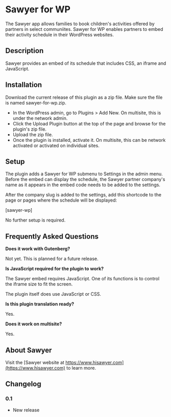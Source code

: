 # Sawyer for WP

The Sawyer app allows families to book children's activities offered by partners in select communiites. Sawyer for WP enables partners to embed their activity schedule in their WordPress websites.

## Description

Sawyer provides an embed of its schedule that includes CSS, an iframe and JavaScript.

## Installation

Download the current release of this plugin as a zip file. Make sure the file is named sawyer-for-wp.zip.

* In the WordPress admin, go to Plugins > Add New. On multisite, this is under the network admin.
* Click the Upload Plugin button at the top of the page and browse for the plugin's zip file.
* Upload the zip file.
* Once the plugin is installed, activate it. On multisite, this can be network activated or activated on individual sites.

## Setup

The plugin adds a Sawyer for WP submenu to Settings in the admin menu. Before the embed can display the schedule, the Sawyer partner company's name as it appears in the embed code needs to be added to the settings.

After the company slug is added to the settings, add this shortcode to the page or pages where the schedule will be displayed:

[sawyer-wp]

No further setup is required.

## Frequently Asked Questions

**Does it work with Gutenberg?**

Not yet. This is planned for a future release.

**Is JavaScript required for the plugin to work?**

The Sawyer embed requires JavaScript. One of its functions is to control the iframe size to fit the screen.

The plugin itself does use JavaScript or CSS.

**Is this plugin translation ready?**

Yes.

**Does it work on multisite?**

Yes.

## About Sawyer

Visit the [Sawyer website at https://www.hisawyer.com](https://www.hisawyer.com) to learn more.

## Changelog

### 0.1

* New release